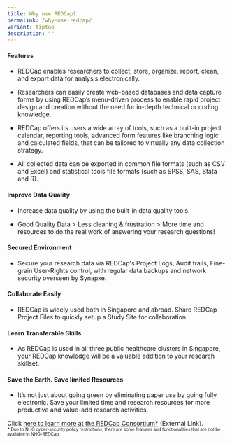 ```yaml
---
title: Why use REDCap?
permalink: /why-use-redcap/
variant: tiptap
description: ""
---
```

<h4><strong>Features</strong></h4>
<ul data-tight="true" class="tight">
<li>
<p>REDCap enables researchers to collect, store, organize, report, clean,
and export data for analysis electronically.</p>
</li>
<li>
<p>Researchers can easily create web-based databases and data capture forms
by using REDCap’s menu-driven process to enable rapid project design and
creation without the need for in-depth technical or coding knowledge.</p>
</li>
<li>
<p>REDCap offers its users a wide array of tools, such as a built-in project
calendar, reporting tools, advanced form features like branching logic
and calculated fields, that can be tailored to virtually any data collection
strategy.</p>
</li>
<li>
<p>All collected data can be exported in common file formats (such as CSV
and Excel) and statistical tools file formats (such as SPSS, SAS, Stata
and R).</p>
</li>
</ul>
<h4><strong>Improve Data Quality</strong></h4>
<ul data-tight="true" class="tight">
<li>
<p>Increase data quality by using the built-in data quality tools.</p>
</li>
<li>
<p>Good Quality Data &gt; Less cleaning &amp; frustration &gt; More time
and resources to do the real work of answering your research questions!</p>
</li>
</ul>
<h4><strong>Secured Environment</strong></h4>
<ul data-tight="true" class="tight">
<li>
<p>Secure your research data via REDCap's Project Logs, Audit trails, Fine-grain
User-Rights control, with regular data backups and network security overseen
by Synapxe.</p>
</li>
</ul>
<h4><strong>Collaborate Easily</strong></h4>
<ul data-tight="true" class="tight">
<li>
<p>REDCap is widely used both in Singapore and abroad. Share REDCap Project
Files to quickly setup a Study Site for collaboration.</p>
</li>
</ul>
<h4><strong>Learn Transferable Skills</strong></h4>
<ul data-tight="true" class="tight">
<li>
<p>As REDCap is used in all three public healthcare clusters in Singapore,
your REDCap knowledge will be a valuable addition to your research skillset.</p>
</li>
</ul>
<h4><strong>Save the Earth. Save limited Resources</strong></h4>
<ul data-tight="true" class="tight">
<li>
<p>It’s not just about going green by eliminating paper use by going fully
electronic. Save your limited time and research resources for more productive
and value-add research activities.</p>
</li>
</ul>
<p></p>
<p></p>
<p>Click <a href="https://projectredcap.org/software/" rel="noopener noreferrer nofollow" target="_blank">here to learn more at the REDCap Consortium*</a> (External
Link).
<br><strong><sup><sub>*</sub></sup></strong><sup><sub> Due to NHG cyber-security policy restrictions, there are some features and functionalities that are not be available in NHG-REDCap.</sub></sup>
</p>
<p></p>